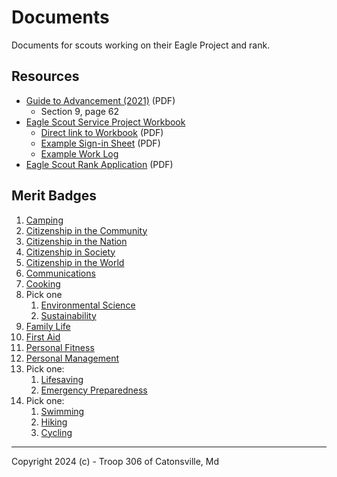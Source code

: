 # Documents

Documents for scouts working on their Eagle Project and rank.

## Resources
* [Guide to Advancement (2021)][guid-adv] (PDF)
	* Section 9, page 62
* [Eagle Scout Service Project Workbook][workbook]
	* [Direct link to Workbook][workbook-pdf] (PDF)
	* [Example Sign-in Sheet][sign-in] (PDF)
	* [Example Work Log][work-log]
* [Eagle Scout Rank Application][e-app] (PDF)


## Merit Badges
1. [Camping][camping]
1. [Citizenship in the Community][cit-com]
1. [Citizenship in the Nation][cit-nat]
1. [Citizenship in Society][cit-soc]
1. [Citizenship in the World][cit-wor]
1. [Communications][communications]
1. [Cooking][cooking]
1. Pick one
	1. [Environmental Science][env-sci]
	1. [Sustainability][sustainability]
1. [Family Life][fam-life]
1. [First Aid][first-aid]
1. [Personal Fitness][per-fit]
1. [Personal Management][per-man]
1. Pick one:
	1. [Lifesaving][lifesaving]
	1. [Emergency Preparedness][emer-prep]
1. Pick one:
	1. [Swimming][swimming]
	1. [Hiking][hiking]
	1. [Cycling][cycling]


----
Copyright 2024 (c) - Troop 306 of Catonsville, Md

[guid-adv]: https://filestore.scouting.org/filestore/pdf/33088.pdf "Guide to Advancement 2021"

[workbook]: https://www.scouting.org/programs/scouts-bsa/advancement-and-awards/eagle-scout-workbook/ "Eagle Scout Service Project Workbook"
[workbook-pdf]: https://www.scouting.org/wp-content/uploads/2023/01/EagleProjectWorkbook2023a.pdf "Eagle Scout Service Project PDF"
[e-app]: https://filestore.scouting.org/filestore/pdf/512-728_WB_fillable.pdf "Eagle Scout Rank Application"

[sign-in]: http://www.eaglecoach.org/wp-content/uploads/2013/10/Eagle-Service-Project-Sign-In-Sheet.pdf "Example Sign in sheet"
[work-log]: http://www.eaglecoach.org/leadership-service-project/the-project-log-how-to-painlessly-track-volunteer-hours/ "Project Work Log"

<!-- Merit Badges -->
[camping]: http://www.usscouts.org/mb/worksheets/Camping.pdf
[cit-com]: http://www.usscouts.org/mb/worksheets/Citizenship-in-the-Community
[cit-nat]: http://www.usscouts.org/mb/worksheets/Citizenship-in-the-Nation
[cit-soc]: http://www.usscouts.org/mb/worksheets/Citizenship-in-Society
[cit-wor]: http://www.usscouts.org/mb/worksheets/Citizenship-in-the-World
[communications]: http://www.usscouts.org/mb/worksheets/Communications
[cooking]: http://www.usscouts.org/mb/worksheets/Cooking
[env-sci]: http://www.usscouts.org/mb/worksheets/Environmental-Science
[sustainability]: http://www.usscouts.org/mb/worksheets/sustainability
[fam-life]: http://www.usscouts.org/mb/worksheets/family-life
[first-aid]: http://www.usscouts.org/mb/worksheets/First-Aid
[per-fit]: http://www.usscouts.org/mb/worksheets/Personal-Fitness
[per-man]: http://www.usscouts.org/mb/worksheets/Personal-Management
[lifesaving]: http://www.usscouts.org/mb/worksheets/Lifesaving
[emer-prep]: http://www.usscouts.org/mb/worksheets/Emergency-Preparedness
[swimming]: http://www.usscouts.org/mb/worksheets/Swimming
[hiking]: http://www.usscouts.org/mb/worksheets/Hiking
[cycling]: http://www.usscouts.org/mb/worksheets/Cycling




